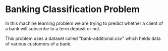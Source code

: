 # Banking Classification Problem
In this machine learning problem we are trying to predict whether a client of a bank will subscribe to a term deposit or not.

This problem uses a dataset called "bank-additional.csv" which helds data of various customers of a bank.
